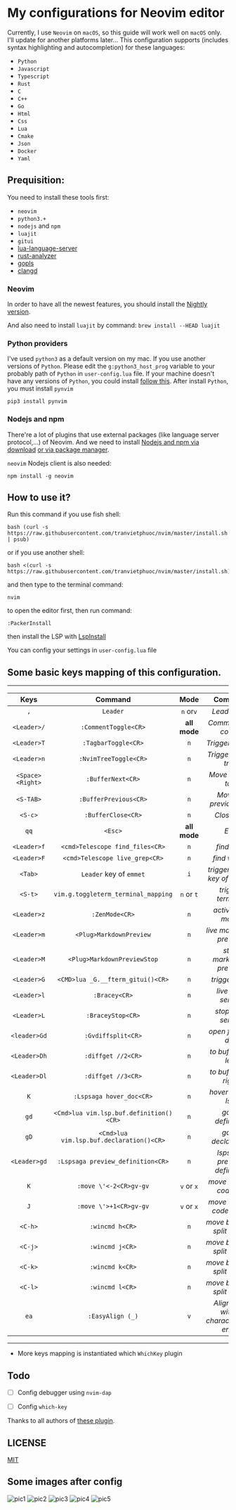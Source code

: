 # My configurations for Neovim editor

Currently, I use `Neovim` on `macOS`, so this guide will work well on `macOS` only. I'll update for another platforms later...
This configuration supports (includes syntax highlighting and autocompletion) for these languages:

- `Python`
- `Javascript`
- `Typescript`
- `Rust`
- `C`
- `C++`
- `Go`
- `Html`
- `Css`
- `Lua`
- `Cmake`
- `Json`
- `Docker`
- `Yaml`

## Prequisition:

You need to install these tools first:

- `neovim`
- `python3.+`
- `nodejs` and `npm`
- `luajit`
- `gitui`
- [lua-language-server](<https://github.com/sumneko/lua-language-server/wiki/Build-and-Run-(Standalone)>)
- [rust-analyzer](https://rust-analyzer.github.io/manual.html#rust-analyzer-language-server-binary)
- [gopls](https://github.com/golang/tools/blob/master/gopls/doc/vim.md)
- [clangd](https://clangd.llvm.org/installation.html)

### Neovim

In order to have all the newest features, you should install the [Nightly version](https://github.com/neovim/neovim/wiki/Installing-Neovim).

And also need to install `luajit` by command: `brew install --HEAD luajit`

### Python providers

I've used `python3` as a default version on my mac. If you use another versions of `Python`.
Please edit the `g:python3_host_prog` variable to your probably path of `Python` in `user-config.lua` file.
If your machine doesn't have any versions of `Python`, you could install [follow this](https://www.python.org/).
After install `Python`, you must install `pynvim`

```
pip3 install pynvim
```

### Nodejs and npm

There're a lot of plugins that use external packages (like language server protocol,...) of Neovim. And we need to install [Nodejs and npm via download](https://nodejs.org/en/download/)
[or via package manager](https://nodejs.org/en/download/package-manager/).

`neovim` Nodejs client is also needed:

```
npm install -g neovim
```

## How to use it?

Run this command if you use fish shell:

```
bash (curl -s https://raw.githubusercontent.com/tranvietphuoc/nvim/master/install.sh | psub)
```

or if you use another shell:

```
bash <(curl -s https://raw.githubusercontent.com/tranvietphuoc/nvim/master/install.sh)
```

and then type to the terminal command:

```
nvim
```

to open the editor first, then run command:

```
:PackerInstall

```

then install the LSP with [LspInstall](https://github.com/kabouzeid/nvim-lspinstall)


You can config your settings in `user-config.lua` file


## Some basic keys mapping of this configuration.

---

|     Keys        |                   Command               | Mode         | Comment                                  |
| :-------------: | :--------------------------------------:|:------------:|:----------------------------------------:|
|     `,`         | `Leader`                                | `n` or`v`    | *Leader key*                             |
| `<Leader>/`     | `:CommentToggle<CR>`                    | **all mode** | *Comment out codes*                      |
| `<Leader>T`     | `:TagbarToggle<CR>`                     | `n`          | *Trigger tagbar*                         |
| `<Leader>n`     | `:NvimTreeToggle<CR>`                   | `n`          | *Trigger nvim-tree*                      |
| `<Space><Right>`| `:BufferNext<CR>`                       | `n`          | *Move to next tab*                       |
|  `<S-TAB>`      | `:BufferPrevious<CR>`                   | `n`          | *Move to previous tab*                   |
|   `<S-c>`       | `:BufferClose<CR>`                      | `n`          | *Close tab*                              |
|     `qq`        | `<Esc>`                                 | **all mode** | *Esc*                                    |
| `<Leader>f`     | `<cmd>Telescope find_files<CR>`         | `n`          | *find files*                             |
| `<Leader>F`     | `<cmd>Telescope live_grep<CR>`          | `n`          | *find words*                             |
|  `<Tab>`        | `Leader` key of `emmet`                 | `i`          | *trigger leader key of emmet*            |
| `<S-t>`         | `vim.g.toggleterm_terminal_mapping`     | `n` or `t`   | *trigger terminal*                       |
| `<Leader>z`     | `:ZenMode<CR>`                          | `n`          | *active zen mode*                        |
| `<Leader>m`     | `<Plug>MarkdownPreview`                 | `n`          | *live markdown preview*                  |
| `<Leader>M`     | `<Plug>MarkdownPreviewStop`             | `n`          | *stop markdown preview*                  |
| `<Leader>G`     | `<CMD>lua _G.__fterm_gitui()<CR>`       | `n`          | *trigger gitui*                          |
| `<Leader>l`     | `:Bracey<CR>`                           | `n`          | *live html server*                       |
| `<Leader>L`     | `:BraceyStop<CR>`                       | `n`          | *stop html server*                       |
| `<leader>Gd`    | `:Gvdiffsplit<CR>`                      | `n`          | *open fugitive diff*                     |
| `<Leader>Dh`    | `:diffget //2<CR>`                      | `n`          | *to buffer diff left*                    |
| `<Leader>Dl`    | `:diffget //3<CR>`                      | `n`          | *to buffer diff right*                   |
| `K`             | `:Lspsaga hover_doc<CR>`                | `n`          | *hover doc of lsp*                       |
| `gd`            | `<Cmd>lua vim.lsp.buf.definition()<CR>` | `n`          | *go to definition*                       |
| `gD`            | `<Cmd>lua vim.lsp.buf.declaration()<CR>`| `n`          | *go to declaration*                      |
| `<Leader>gd`    | `:Lspsaga preview_definition<CR>`       | `n`          | *lspsaga preview definition*             |
| `K`             | `:move \'<-2<CR>gv-gv`                  | `v` or `x`   | *move lines of code up*                  |
| `J`             | `:move \'>+1<CR>gv-gv`                  | `v` or `x`   | *move lines of code down*                |
| `<C-h>`         | `:wincmd h<CR>`                         | `n`          | *move between split views*               |
| `<C-j>`         | `:wincmd j<CR>`                         | `n`          | *move between split views*               |
| `<C-k>`         | `:wincmd k<CR>`                         | `n`          | *move between split views*               |
| `<C-l>`         | `:wincmd l<CR>`                         | `n`          | *move between split views*               |
| `ea`            | `:EasyAlign (_)`                        | `v`          | *Alignment with a character,then enter*  |


---

* More keys mapping is instantiated which `WhichKey` plugin

## Todo
- [ ] Config debugger using `nvim-dap`
- [ ] Config `which-key`


Thanks to all authors of [these plugin](./lua/plugins.lua).


## LICENSE

[MIT](./LICENSE)

## Some images after config
![pic1](./assets/pic1.png)
![pic2](./assets/pic2.png)
![pic3](./assets/pic3.png)
![pic4](./assets/pic4.png)
![pic5](./assets/pic5.png)
